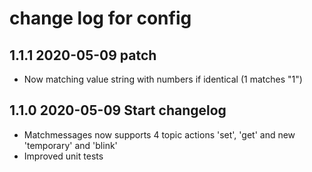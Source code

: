 # change log for config

## 1.1.1 2020-05-09 patch

- Now matching value string with numbers if identical (1 matches "1")

## 1.1.0 2020-05-09 Start changelog

- Matchmessages now supports 4 topic actions 'set', 'get' and new 'temporary' and 'blink'
- Improved unit tests
